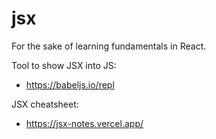 # jsx
For the sake of learning fundamentals in React.

Tool to show JSX into JS:
- https://babeljs.io/repl

JSX cheatsheet:
- https://jsx-notes.vercel.app/
